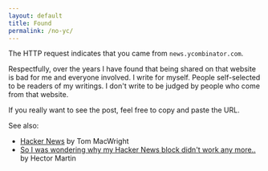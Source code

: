 ```yaml
---
layout: default
title: Found
permalink: /no-yc/
---
```


The HTTP request indicates that you came from `news.ycombinator.com`. 

Respectfully, over the years I have found that being shared on that website is bad for me and everyone involved. I write for myself. People self-selected to be readers of my writings. I don't write to be judged by people who come from that website.

If you really want to see the post, feel free to copy and paste the URL. 

See also: 
- [Hacker News](https://macwright.com/2022/09/15/hacker-news) by Tom MacWright
- [So I was wondering why my Hacker News block didn't work any more..](https://social.treehouse.systems/@marcan/110503050993279759) by Hector Martin

